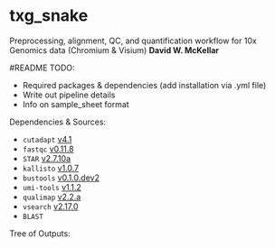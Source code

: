 # txg_snake
Preprocessing, alignment, QC, and quantification workflow for 10x Genomics data (Chromium & Visium)
**David W. McKellar**

#README TODO:
- Required packages & dependencies (add installation via .yml file)
- Write out pipeline details
- Info on sample_sheet format

Dependencies & Sources:
- `cutadapt` [v4.1]()
- `fastqc` [v0.11.8]()
- `STAR` [v2.7.10a]()
- `kallisto` [v1.0.7]()
- `bustools` [v0.1.0.dev2]()
- `umi-tools` [v1.1.2]()
- `qualimap` [v2.2.a]()
- `vsearch` [v2.17.0](https://github.com/torognes/vsearch)
- `BLAST`

Tree of Outputs:
